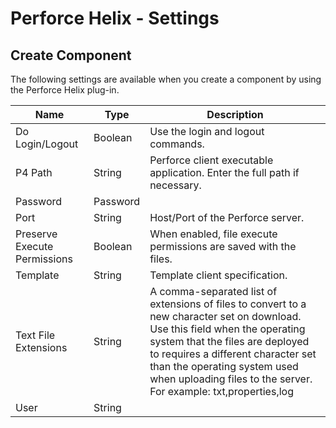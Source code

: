 
# Perforce Helix - Settings

## Create Component

The following settings are available when you create a component by using the Perforce Helix plug-in.


| Name | Type | Description |
| --- | --- | --- |
| Do Login/Logout | Boolean | Use the login and logout commands. |
| P4 Path | String | Perforce client executable application. Enter the full path if necessary. |
| Password | Password |  |
| Port | String | Host/Port of the Perforce server. |
| Preserve Execute Permissions | Boolean | When enabled, file execute permissions are saved with the files. |
| Template | String | Template client specification. |
| Text File Extensions | String | A comma-separated list of extensions of files to convert to a new character set on download. Use this field when the operating system that the files are deployed to requires a different character set than the operating system used when uploading files to the server. For example: txt,properties,log |
| User | String |  |


